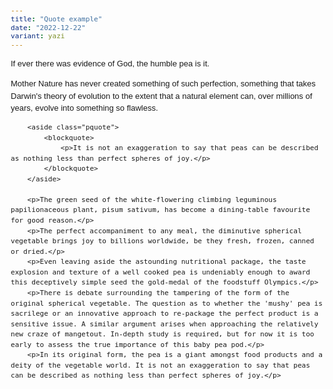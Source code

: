 ```yaml
---
title: "Quote example"
date: "2022-12-22"
variant: yazi
---
```


<style>
body {
    		font: 13px/1.5 arial, helvetica, sans-serif;
    	}
article {
    		width: 500px;
    	}
.pquote {
    		float: right;
    		width: 200px;
    		color: #030;
    		font-size: 26px;
    		line-height: 0.9;
    		font-style: italic;
    		padding: 13px;
    	}
blockquote {
    		margin: 0;
    	}
.pquote p:first-letter {
    		font-size: 39px;
    		font-weight: bold;
    	}
</style>
<article>
    	<p>If ever there was evidence of God, the humble pea is it.</p>
    	<p>Mother Nature has never created something of such perfection, something that takes Darwin's theory of evolution to the extent that a natural element can, over millions of years, evolve into something so flawless.</p>

    	<aside class="pquote">
    		<blockquote>
    			<p>It is not an exaggeration to say that peas can be described as nothing less than perfect spheres of joy.</p>
    		</blockquote>
    	</aside>

    	<p>The green seed of the white-flowering climbing leguminous papilionaceous plant, pisum sativum, has become a dining-table favourite for good reason.</p>
    	<p>The perfect accompaniment to any meal, the diminutive spherical vegetable brings joy to billions worldwide, be they fresh, frozen, canned or dried.</p>
    	<p>Even leaving aside the astounding nutritional package, the taste explosion and texture of a well cooked pea is undeniably enough to award this deceptively simple seed the gold-medal of the foodstuff Olympics.</p>
    	<p>There is debate surrounding the tampering of the form of the original spherical vegetable. The question as to whether the 'mushy' pea is sacrilege or an innovative approach to re-package the perfect product is a sensitive issue. A similar argument arises when approaching the relatively new craze of mangetout. In-depth study is required, but for now it is too early to assess the true importance of this baby pea pod.</p>
    	<p>In its original form, the pea is a giant amongst food products and a deity of the vegetable world. It is not an exaggeration to say that peas can be described as nothing less than perfect spheres of joy.</p>

</article>
